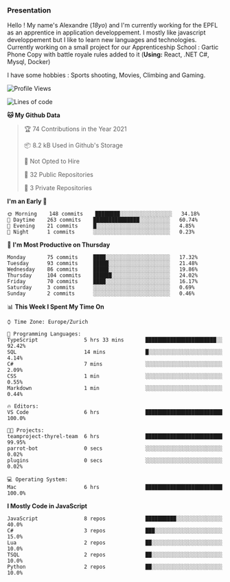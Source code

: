 ### Presentation



Hello ! My name's Alexandre (_18yo_) and I'm currently working for the EPFL as an apprentice in application developpement. I mostly like javascript developpement but I like to learn new languages and technologies. Currently working on a small project for our Apprenticeship School : Gartic Phone Copy with battle royale rules added to it (**Using:** React, .NET C#, Mysql, Docker)

I have some hobbies : Sports shooting, Movies, Climbing and Gaming.

<!--START_SECTION:waka-->
![Profile Views](http://img.shields.io/badge/Profile%20Views-49-blue)

![Lines of code](https://img.shields.io/badge/From%20Hello%20World%20I%27ve%20Written-105274%20lines%20of%20code-blue)

**🐱 My Github Data** 

> 🏆 74 Contributions in the Year 2021
 > 
> 📦 8.2 kB Used in Github's Storage 
 > 
> 🚫 Not Opted to Hire
 > 
> 📜 32 Public Repositories 
 > 
> 🔑 3 Private Repositories  
 > 
**I'm an Early 🐤** 

```text
🌞 Morning    148 commits    ████████░░░░░░░░░░░░░░░░░   34.18% 
🌆 Daytime    263 commits    ███████████████░░░░░░░░░░   60.74% 
🌃 Evening    21 commits     █░░░░░░░░░░░░░░░░░░░░░░░░   4.85% 
🌙 Night      1 commits      ░░░░░░░░░░░░░░░░░░░░░░░░░   0.23%

```
📅 **I'm Most Productive on Thursday** 

```text
Monday       75 commits     ████░░░░░░░░░░░░░░░░░░░░░   17.32% 
Tuesday      93 commits     █████░░░░░░░░░░░░░░░░░░░░   21.48% 
Wednesday    86 commits     █████░░░░░░░░░░░░░░░░░░░░   19.86% 
Thursday     104 commits    ██████░░░░░░░░░░░░░░░░░░░   24.02% 
Friday       70 commits     ████░░░░░░░░░░░░░░░░░░░░░   16.17% 
Saturday     3 commits      ░░░░░░░░░░░░░░░░░░░░░░░░░   0.69% 
Sunday       2 commits      ░░░░░░░░░░░░░░░░░░░░░░░░░   0.46%

```


📊 **This Week I Spent My Time On** 

```text
⌚︎ Time Zone: Europe/Zurich

💬 Programming Languages: 
TypeScript               5 hrs 33 mins       ███████████████████████░░   92.42% 
SQL                      14 mins             █░░░░░░░░░░░░░░░░░░░░░░░░   4.14% 
C#                       7 mins              ░░░░░░░░░░░░░░░░░░░░░░░░░   2.09% 
CSS                      1 min               ░░░░░░░░░░░░░░░░░░░░░░░░░   0.55% 
Markdown                 1 min               ░░░░░░░░░░░░░░░░░░░░░░░░░   0.44%

🔥 Editors: 
VS Code                  6 hrs               █████████████████████████   100.0%

🐱‍💻 Projects: 
teamproject-thyrel-team  6 hrs               █████████████████████████   99.95% 
parrot-bot               0 secs              ░░░░░░░░░░░░░░░░░░░░░░░░░   0.02% 
plugins                  0 secs              ░░░░░░░░░░░░░░░░░░░░░░░░░   0.02%

💻 Operating System: 
Mac                      6 hrs               █████████████████████████   100.0%

```

**I Mostly Code in JavaScript** 

```text
JavaScript               8 repos             ██████████░░░░░░░░░░░░░░░   40.0% 
C#                       3 repos             ███░░░░░░░░░░░░░░░░░░░░░░   15.0% 
Lua                      2 repos             ██░░░░░░░░░░░░░░░░░░░░░░░   10.0% 
TSQL                     2 repos             ██░░░░░░░░░░░░░░░░░░░░░░░   10.0% 
Python                   2 repos             ██░░░░░░░░░░░░░░░░░░░░░░░   10.0%

```



<!--END_SECTION:waka-->
